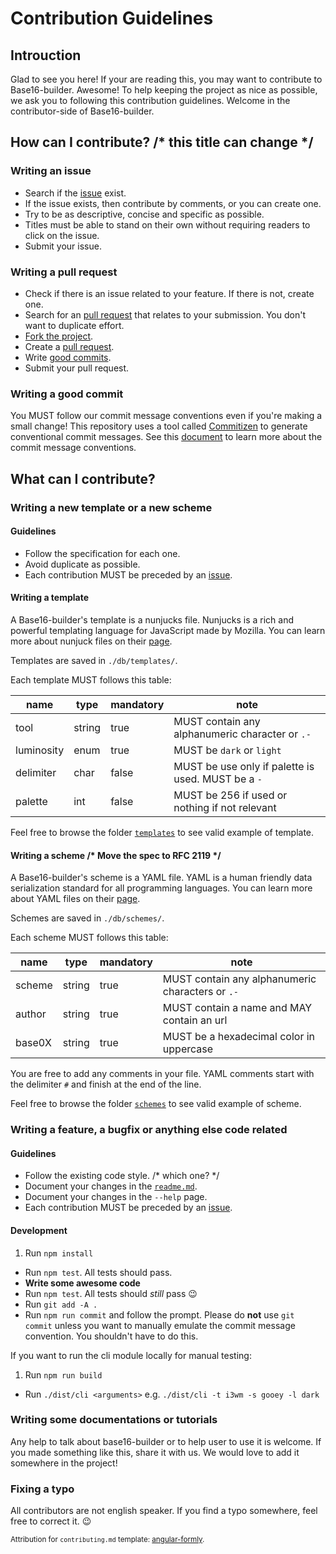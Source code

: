 # Contribution Guidelines

## Introuction

Glad to see you here! If your are reading this, you may want to contribute to Base16-builder. Awesome! To help keeping the project as nice as possible, we ask you to following this contribution guidelines. Welcome in the contributor-side of Base16-builder.

## How can I contribute? /* this title can change */

### Writing an issue

* Search if the [issue](https://github.com/alexbooker/base16-builder/issues) exist.
* If the issue exists, then contribute by comments, or you can create one.
* Try to be as descriptive, concise and specific as possible.
* Titles must be able to stand on their own without requiring readers to click on the issue.
* Submit your issue.

### Writing a pull request

* Check if there is an issue related to your feature. If there is not, create one.
* Search for an [pull request](https://github.com/alexbooker/base16-builder/pulls) that relates to your submission. You don't want to duplicate effort.
* [Fork the project](https://help.github.com/articles/fork-a-repo/).
* Create a [pull request](https://help.github.com/articles/creating-a-pull-request/).
* Write [good commits]().
* Submit your pull request.

### Writing a good commit

You MUST follow our commit message conventions even if you're making a small change! This repository uses a tool called [Commitizen](https://github.com/commitizen/cz-cli) to generate conventional commit messages. See this [document](https://github.com/stevemao/conventional-changelog-angular/blob/master/convention.md) to learn more about the commit message conventions.

## What can I contribute?

### Writing a new template or a new scheme

#### Guidelines

* Follow the specification for each one.
* Avoid duplicate as possible.
* Each contribution MUST be preceded by an [issue]().

#### Writing a template

A Base16-builder's template is a nunjucks file. Nunjucks is a rich and powerful templating language for JavaScript made by Mozilla. You can learn more about nunjuck files on their [page](https://mozilla.github.io/nunjucks/).

Templates are saved in `./db/templates/`.

Each template MUST follows this table:

| name       | type   | mandatory | note                                 |
|------------|--------|-----------|--------------------------------------|
| tool       | string | true      | MUST contain any alphanumeric character or `.-` | 
| luminosity | enum   | true      | MUST be `dark` or `light`            | 
| delimiter  | char   | false     | MUST be use only if palette is used. MUST be a `-` | 
| palette    | int    | false     | MUST be 256 if used or nothing if not relevant |


Feel free to browse the folder [`templates`](https://github.com/alexbooker/base16-builder/tree/master/db/templates) to see valid example of template.

#### Writing a scheme /* Move the spec to RFC 2119 */

A Base16-builder's scheme is a YAML file. YAML is a human friendly data serialization standard for all programming languages. You can learn more about YAML files on their [page](http://yaml.org/).

Schemes are saved in `./db/schemes/`.

Each scheme MUST follows this table:

| name   | type   | mandatory | note                                           |
|--------|--------|-----------|------------------------------------------------|
| scheme | string | true      | MUST contain any alphanumeric characters or `.-` |
| author | string | true      | MUST contain a name and MAY contain an url     |
| base0X | string | true      | MUST be a hexadecimal color in uppercase       |

You are free to add any comments in your file. YAML comments start with the delimiter `#` and finish at the end of the line.

Feel free to browse the folder [`schemes`](https://github.com/alexbooker/base16-builder/tree/master/db/schemes) to see valid example of scheme.

### Writing a feature, a bugfix or anything else code related

#### Guidelines

* Follow the existing code style. /* which one? */
* Document your changes in the [`readme.md`](https://github.com/alexbooker/base16-builder/blob/master/readme.md).
* Document your changes in the `--help` page.
* Each contribution MUST be preceded by an [issue]().

#### Development

1. Run `npm install`
- Run `npm test`. All tests should pass.
- **Write some awesome code**
- Run `npm test`. All tests should _still_ pass :wink:
- Run `git add -A .`
- Run `npm run commit` and follow the prompt. Please do **not** use `git commit` unless you want to manually emulate the commit message convention. You shouldn't have to do this.

If you want to run the cli module locally for manual testing:

1. Run `npm run build`
- Run `./dist/cli <arguments>` e.g. `./dist/cli -t i3wm -s gooey -l dark`

### Writing some documentations or tutorials

Any help to talk about base16-builder or to help user to use it is welcome. If you made something like this, share it with us. We would love to add it somewhere in the project!

### Fixing a typo

All contributors are not english speaker. If you find a typo somewhere, feel free to correct it. :wink:





<sub>Attribution for `contributing.md` template: [angular-formly](https://github.com/formly-js/angular-formly/blob/master/CONTRIBUTING.md).</sub>